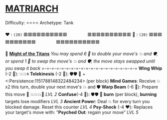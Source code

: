 # [**__MATRIARCH__**](<https://www.youtube.com/watch?v=NFTemk99fLU>)
Difficulty: ⭐⭐⭐⭐
Archetype: Tank

❤️ : `(20)` 🟥🟥🟥🟥🟥🟥🟥🟥🟥🟥
`        ` 🟥🟥🟥🟥🟥🟥🟥🟥🟥🟥
🔷 : `(20)` 🟦🟦🟦🟦🟦🟦🟦🟦🟦🟦
`        ` 🟦🟦🟦🟦🟦🟦🟦🟦🟦🟦

🧿  [**Might of the Titans**](https://media.discordapp.net/attachments/1056365502101979146/1168051983496781855/matriarch.jpg?ex=65505c2e&is=653de72e&hm=837a0ad9fe1e2cd6517cdf6aec2c095e3af4f8499d94c6cf7c2d4390c41ca9ef&=&width=707&height=676) 
*You may spend 6 🔷 to double your move's 💥 and 🛡️, or spend 1 🔷 to swap the move's 💥 and 🛡️; the move stays swapped until you swap it back*
=-=-=-=-=-=-=-=-=-=-=-=-=-=-=-=-=-=-=-=
**Wing Whip** (-2 🔷): 💥💥🌀
**Telekinesis** (-2 🔷): 🛡️🛡️ 🔀 +<:Persistence:1151788148322484234> (per block)
**Mind Games**: Receive 💥x2 this turn, double your next move's 💥 and 🛡️
**Warp Beam** (-6 🔷): Prepare this move 🔀 💥💥💥🎯 *LVL 2*
**Confuse**(-4 🔷): 🛡️🛡️ 🔀 __burn__ (per block), __burning__ targets lose modifiers *LVL 3*
**Ancient Power**: Deal 💥 for every turn you blocked damage. Reset this counter *LVL 4*
**Psy-Shock** (-4 ❤️): Replaces your target's move with: "**Psyched Out**: regain your move" *LVL 5*
